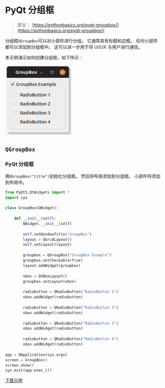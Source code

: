 # PyQt 分组框

> 原文： [https://pythonbasics.org/pyqt-groupbox/](https://pythonbasics.org/pyqt-groupbox/)

分组框`QGroupBox`可以对小部件进行分组。 它通常具有标题和边框。 任何小部件都可以添加到分组框中。 这可以进一步用于将 UI/UX 与用户进行通信。

本示例演示如何创建分组框，如下所示：

![pyqt groupbox](img/b7d7436549630e570c53922ca7771eda.jpg)




## `QGroupBox`

### PyQt 分组框

用`QGroupBox("title")`初始化分组框。 然后将布局添加到分组框。 小部件将添加到布局中。

```py
from PyQt5.QtWidgets import *
import sys

class GroupBox(QWidget):

    def __init__(self):
        QWidget.__init__(self)

        self.setWindowTitle("GroupBox")
        layout = QGridLayout()
        self.setLayout(layout)

        groupbox = QGroupBox("GroupBox Example")
        groupbox.setCheckable(True)
        layout.addWidget(groupbox)

        vbox = QVBoxLayout()
        groupbox.setLayout(vbox)

        radiobutton = QRadioButton("RadioButton 1")
        vbox.addWidget(radiobutton)

        radiobutton = QRadioButton("RadioButton 2")
        vbox.addWidget(radiobutton)

        radiobutton = QRadioButton("RadioButton 3")
        vbox.addWidget(radiobutton)

        radiobutton = QRadioButton("RadioButton 4")
        vbox.addWidget(radiobutton)

app = QApplication(sys.argv)
screen = GroupBox()
screen.show()
sys.exit(app.exec_())

```

[下载示例](https://gum.co/pysqtsamples)